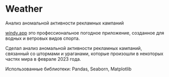 # Weather
Анализ аномальной активности рекламных кампаний

[windy.app](https://windy.app/) это профессиональное погодное приложение, созданное для водных и ветровых видов спорта.

Сделал анализ аномальной активности рекламных кампаний, связанный со штормами и ураганами, которые произошли в некоторых частях мира в феврале 2023 года.

Использованные библиотеки: Pandas, Seaborn, Matplotlib
